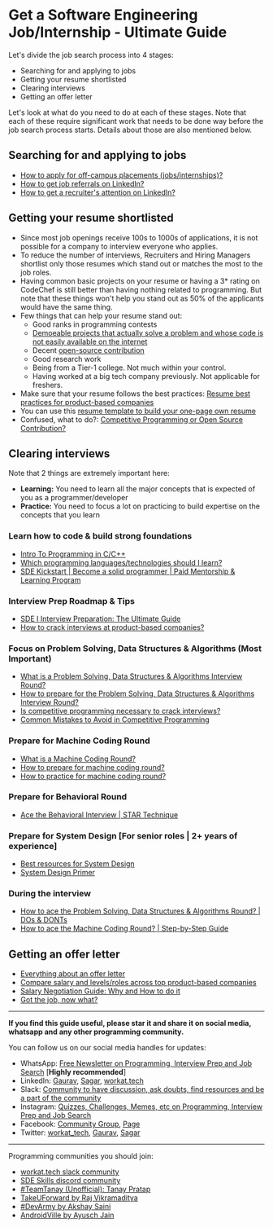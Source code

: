 # Get a Software Engineering Job/Internship - Ultimate Guide

Let's divide the job search process into 4 stages:
- Searching for and applying to jobs
- Getting your resume shortlisted
- Clearing interviews
- Getting an offer letter

Let's look at what do you need to do at each of these stages. Note that each of these require significant work that needs to be done way before the job search process starts. Details about those are also mentioned below.

## Searching for and applying to jobs
- [How to apply for off-campus placements (jobs/internships)?](https://workat.tech/general/article/apply-off-campus-placements-jobs-internships-n8201qu9c4jc)
- [How to get job referrals on LinkedIn?](https://workat.tech/general/article/linkedin-job-referrals-ys58hxrjj93f)
- [How to get a recruiter's attention on LinkedIn?](https://workat.tech/general/article/get-recruiter-attention-linkedin-k90rgq70harw)

## Getting your resume shortlisted
- Since most job openings receive 100s to 1000s of applications, it is not possible for a company to interview everyone who applies.
- To reduce the number of interviews, Recruiters and Hiring Managers shortlist only those resumes which stand out or matches the most to the job roles.
- Having common basic projects on your resume or having a 3* rating on CodeChef is still better than having nothing related to programming. But note that these things won't help you stand out as 50% of the applicants would have the same thing.
- Few things that can help your resume stand out:
  - Good ranks in programming contests
  - [Demoeable projects that actually solve a problem and whose code is not easily available on the internet](https://workat.tech/general/article/awesome-project-ideas-software-developers-resume-c8yb6s706bxq)
  - Decent [open-source contribution](https://workat.tech/general/article/open-source-contribution-guide-xmhf1k601vdj)
  - Good research work
  - Being from a Tier-1 college. Not much within your control.
  - Having worked at a big tech company previously. Not applicable for freshers.
- Make sure that your resume follows the best practices: [Resume best practices for product-based companies](https://workat.tech/general/article/resume-cv-best-practices-klsvikpz8nd6)
- You can use this [resume template to build your one-page own resume](https://github.com/workattech/workattech_sample_resume)
- Confused, what to do?: [Competitive Programming or Open Source Contribution?](https://workat.tech/general/article/competitive-programming-open-source-zbnd3oy8n94l)

## Clearing interviews
Note that 2 things are extremely important here:
- **Learning:** You need to learn all the major concepts that is expected of you as a programmer/developer
- **Practice:** You need to focus a lot on practicing to build expertise on the concepts that you learn

### Learn how to code & build strong foundations
- [Intro To Programming in C/C++](https://workat.tech/courses/intro-to-programming-in-c-c++-ouv5e6upwyde)
- [Which programming languages/technologies should I learn?](https://workat.tech/general/article/which-language-to-learn-yq8dbd9rd34z)
- [SDE Kickstart | Become a solid programmer | Paid Mentorship & Learning Program](https://workat.tech/programs/kickstart)

### Interview Prep Roadmap & Tips
- [SDE I Interview Preparation: The Ultimate Guide](https://workat.tech/general/article/sde-1-interview-prep-ultimate-guide-dhijqvdubzor)
- [How to crack interviews at product-based companies?](https://workat.tech/general/article/how-to-crack-interviews-vx70wy0ff98m)

### Focus on Problem Solving, Data Structures & Algorithms (Most Important)
- [What is a Problem Solving, Data Structures & Algorithms Interview Round?](https://workat.tech/problem-solving/article/what-is-ps-ds-coding-round-efuatnl7zxju)
- [How to prepare for the Problem Solving, Data Structures & Algorithms Interview Round?](https://workat.tech/problem-solving/article/how-to-prepare-for-ps-ds-round-tk0ytigb0s25)
- [Is competitive programming necessary to crack interviews?](https://workat.tech/problem-solving/article/competitive-programming-for-interviews-hdndsdeila4r)
- [Common Mistakes to Avoid in Competitive Programming](https://workat.tech/problem-solving/article/common-mistakes-competitive-programming-lf4oh6kwtw7o)

### Prepare for Machine Coding Round
- [What is a Machine Coding Round?](https://workat.tech/machine-coding/article/what-is-a-machine-coding-round-omfn1w54ojlg)
- [How to prepare for machine coding round?](https://workat.tech/machine-coding/article/how-to-prepare-for-machine-coding-round-naf2ih7a9e5l)
- [How to practice for machine coding round?](https://workat.tech/machine-coding/article/how-to-practice-for-machine-coding-kp0oj3sw2jca)

### Prepare for Behavioral Round
- [Ace the Behavioral Interview | STAR Technique](https://workat.tech/general/article/ace-behavioral-interview-star-technique-igsg09rw2u1a)

### Prepare for System Design [For senior roles | 2+ years of experience]
- [Best resources for System Design](https://workat.tech/system-design/article/best-resources-for-system-design-interview-i-dbv5ok8vtjya)
- [System Design Primer](https://github.com/donnemartin/system-design-primer)

### During the interview
- [How to ace the Problem Solving, Data Structures & Algorithms Round? | DOs & DONTs](https://workat.tech/problem-solving/article/how-to-ace-ps-ds-round-bg1570pm4avl)
- [How to ace the Machine Coding Round? | Step-by-Step Guide](https://workat.tech/machine-coding/article/how-to-ace-machine-coding-round-hi8lnpp8tlmo)

## Getting an offer letter
- [Everything about an offer letter](https://workat.tech/general/article/everything-about-offer-letter-ctc-salary-cw42rxlct4jf)
- [Compare salary and levels/roles across top product-based companies](https://workat.tech/compare)
- [Salary Negotiation Guide: Why and How to do it](https://workat.tech/general/article/salary-negotiation-guide-ehnrr1is5emc)
- [Got the job, now what?](https://workat.tech/general/article/got-the-job-now-what-x3czxlcfvlai)

---
**If you find this guide useful, please star it and share it on social media, whatsapp and any other programming community.**

You can follow us on our social media handles for updates:
- WhatsApp: [Free Newsletter on Programming, Interview Prep and Job Search](https://api.whatsapp.com/send?phone=919732130450&text=Subscribe) [**Highly recommended**]
- LinkedIn: [Gaurav](https://www.linkedin.com/in/gcnit), [Sagar](https://www.linkedin.com/in/sagar0907), [workat.tech](https://www.linkedin.com/company/workat-tech)
- Slack: [Community to have discussion, ask doubts, find resources and be a part of the community](https://workat.tech/slack)
- Instagram: [Quizzes, Challenges, Memes, etc on Programming, Interview Prep and Job Search](http://instagram.com/workat.tech)
- Facebook: [Community Group](https://workat.tech/community), [Page](https://www.facebook.com/workat.tech)
- Twitter: [workat_tech](https://twitter.com/workat_tech), [Gaurav](https://twitter.com/gc_nit), [Sagar](https://twitter.com/sagarjain0907)

---
Programming communities you should join:
- [workat.tech slack community](https://workat.tech/slack)
- [SDE Skills discord community](http://sdeskills.com/discord)
- [#TeamTanay (Unofficial): Tanay Pratap](https://discord.gg/JTpgTY)
- [TakeUForward by Raj Vikramaditya](http://t.me/CP_Tuf)
- [#DevArmy by Akshay Saini](http://t.me/joinsimran)
- [AndroidVille by Ayusch Jain](https://join.slack.com/t/androidvillespace/shared_invite/zt-7n2a4v2c-MZBzwh3fccbdM6CRE3BlaQ)

